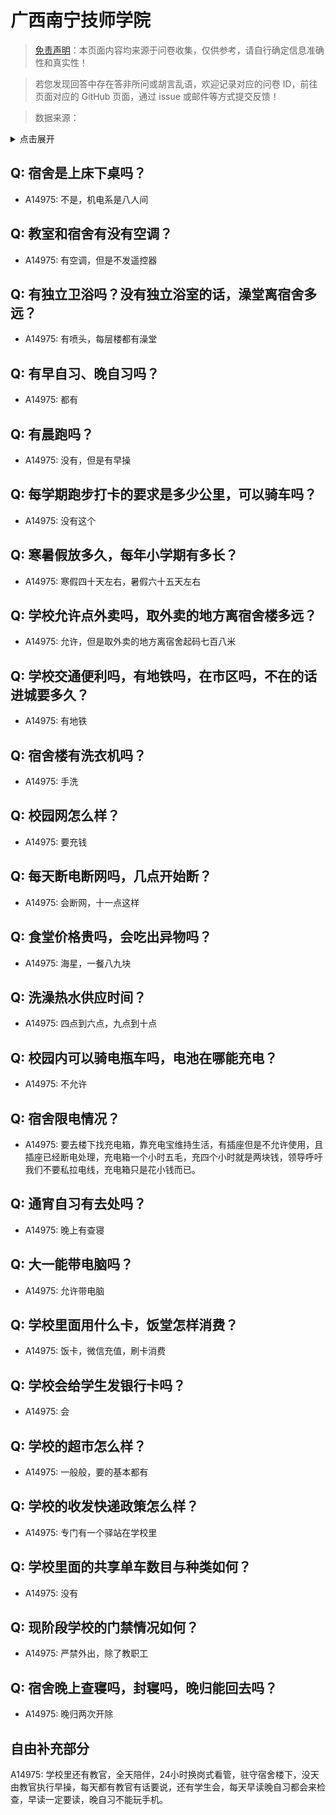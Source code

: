 # 广西南宁技师学院

> [免责声明](https://colleges.chat/#_3)：本页面内容均来源于问卷收集，仅供参考，请自行确定信息准确性和真实性！

> 若您发现回答中存在答非所问或胡言乱语，欢迎记录对应的问卷 ID，前往页面对应的 GitHub 页面，通过 issue 或邮件等方式提交反馈！

> 数据来源：

<details><summary>点击展开</summary>
<ul>
<li>A14975: 匿名 (2022 年 07 月)</li>
</ul>
</details>

## Q: 宿舍是上床下桌吗？

- A14975: 不是，机电系是八人间

## Q: 教室和宿舍有没有空调？

- A14975: 有空调，但是不发遥控器

## Q: 有独立卫浴吗？没有独立浴室的话，澡堂离宿舍多远？

- A14975: 有喷头，每层楼都有澡堂

## Q: 有早自习、晚自习吗？

- A14975: 都有

## Q: 有晨跑吗？

- A14975: 没有，但是有早操

## Q: 每学期跑步打卡的要求是多少公里，可以骑车吗？

- A14975: 没有这个

## Q: 寒暑假放多久，每年小学期有多长？

- A14975: 寒假四十天左右，暑假六十五天左右

## Q: 学校允许点外卖吗，取外卖的地方离宿舍楼多远？

- A14975: 允许，但是取外卖的地方离宿舍起码七百八米

## Q: 学校交通便利吗，有地铁吗，在市区吗，不在的话进城要多久？

- A14975: 有地铁

## Q: 宿舍楼有洗衣机吗？

- A14975: 手洗

## Q: 校园网怎么样？

- A14975: 要充钱

## Q: 每天断电断网吗，几点开始断？

- A14975: 会断网，十一点这样

## Q: 食堂价格贵吗，会吃出异物吗？

- A14975: 海星，一餐八九块

## Q: 洗澡热水供应时间？

- A14975: 四点到六点，九点到十点

## Q: 校园内可以骑电瓶车吗，电池在哪能充电？

- A14975: 不允许

## Q: 宿舍限电情况？

- A14975: 要去楼下找充电箱，靠充电宝维持生活，有插座但是不允许使用，且插座已经断电处理，充电箱一个小时五毛，充四个小时就是两块钱，领导呼吁我们不要私拉电线，充电箱只是花小钱而已。

## Q: 通宵自习有去处吗？

- A14975: 晚上有查寝

## Q: 大一能带电脑吗？

- A14975: 允许带电脑

## Q: 学校里面用什么卡，饭堂怎样消费？

- A14975: 饭卡，微信充值，刷卡消费

## Q: 学校会给学生发银行卡吗？

- A14975: 会

## Q: 学校的超市怎么样？

- A14975: 一般般，要的基本都有

## Q: 学校的收发快递政策怎么样？

- A14975: 专门有一个驿站在学校里

## Q: 学校里面的共享单车数目与种类如何？

- A14975: 没有

## Q: 现阶段学校的门禁情况如何？

- A14975: 严禁外出，除了教职工

## Q: 宿舍晚上查寝吗，封寝吗，晚归能回去吗？

- A14975: 晚归两次开除

## 自由补充部分

A14975: 学校里还有教官，全天陪伴，24小时换岗式看管，驻守宿舍楼下，没天由教官执行早操，每天都有教官有话要说，还有学生会，每天早读晚自习都会来检查，早读一定要读，晚自习不能玩手机。